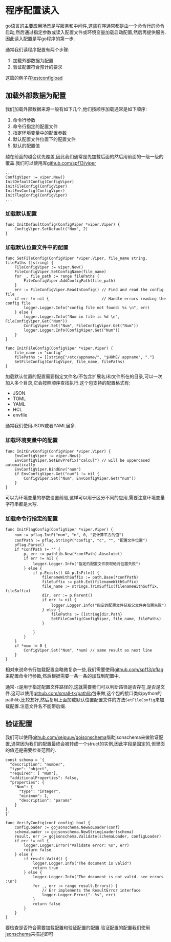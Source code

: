 # 程序配置读入

go语言的主要应用场景是写服务和中间件,这些程序通常都是由一个命令行的命令启动,然后通过指定参数或读入配置文件或环境变量加载启动配置,然后再提供服务.因此读入配置是写go程序的第一步.

通常我们读程序配置有两个步骤:

1. 加载外部数据为配置
2. 验证配置符合预计的要求

这篇的例子在[testconfigload]()

## 加载外部数据为配置

我们加载外部数据来源一般有如下几个,他们按顺序加载通常是如下顺序:

1. 命令行参数
2. 命令行指定的配置文件
3. 指定环境变量中的配置参数
4. 默认配置文件位置下的配置文件
5. 默认的配置值

越在前面的越会优先覆盖,因此我们通常是先加载后面的然后用前面的一级一级的覆盖.我们可以使用库[github.com/spf13/viper](https://github.com/spf13/viper)

```golang
...
ConfigViper := viper.New()
InitDefaultConfig(ConfigViper)
InitFileConfig(ConfigViper)
InitEnvConfig(ConfigViper)
InitFlagConfig(ConfigViper)
...
```

### 加载默认配置

```golang
func InitDefaultConfig(ConfigViper *viper.Viper) {
	ConfigViper.SetDefault("Num", 2)
}
```

### 加载默认位置文件中的配置

```golang
func SetFileConfig(ConfigViper *viper.Viper, file_name string, filePaths []string) {
	FileConfigViper := viper.New()
	FileConfigViper.SetConfigName(file_name)
	for _, file_path := range filePaths {
		FileConfigViper.AddConfigPath(file_path)
	}
	err := FileConfigViper.ReadInConfig() // Find and read the config file
	if err != nil {                       // Handle errors reading the config file
		logger.Logger.Info("config file not found: %s \n", err)
	} else {
		logger.Logger.Info("Num in file is %d \n", FileConfigViper.Get("Num"))
		ConfigViper.Set("Num", FileConfigViper.Get("Num"))
		logger.Logger.Info(ConfigViper.Get("Num"))
	}
}

func InitFileConfig(ConfigViper *viper.Viper) {
	file_name := "config"
	filePaths := []string{"/etc/appname/", "$HOME/.appname", "."}
	SetFileConfig(ConfigViper, file_name, filePaths)
}
```

加载默认位置的配置需要指定文件名(不包含扩展名)和文件所在的目录,可以一次加入多个目录,它会按照顺序查找执行.这个包支持的配置格式有:

+  JSON
+  TOML
+  YAML
+  HCL
+  envfile

通常我们使用JSON或者YAML居多.

### 加载环境变量中的配置

```golang
func InitEnvConfig(ConfigViper *viper.Viper) {
	EnvConfigViper := viper.New()
	EnvConfigViper.SetEnvPrefix("calcul") // will be uppercased automatically
	EnvConfigViper.BindEnv("num")
	if EnvConfigViper.Get("num") != nil {
		ConfigViper.Set("Num", EnvConfigViper.Get("num"))
	}
}
```
可以为环境变量的参数设置前缀,这样可以用于区分不同的应用,需要注意环境变量字符串都是大写.


### 加载命令行指定的配置 

```golang
func InitFlagConfig(ConfigViper *viper.Viper) {
	num := pflag.IntP("num", "n", 0, "要计算平方的值")
	confPath := pflag.StringP("config", "c", "", "配置文件位置")
	pflag.Parse()
	if *confPath != "" {
		p, err := pathlib.New(*confPath).Absolute()
		if err != nil {
			logger.Logger.Info("指定的配置文件获取绝对位置失败")
		} else {
			if p.Exists() && p.IsFile() {
				filenameWithSuffix := path.Base(*confPath)
				fileSuffix := path.Ext(filenameWithSuffix)
				file_name := strings.TrimSuffix(filenameWithSuffix, fileSuffix)
				dir, err := p.Parent()
				if err != nil {
					logger.Logger.Info("指定的配置文件获取父文件夹位置失败")
				} else {
					filePaths := []string{dir.Path}
					SetFileConfig(ConfigViper, file_name, filePaths)
				}

			}
		}
	}
	if *num != 0 {
		ConfigViper.Set("Num", *num) // same result as next line
	}
}
```

相对来说命令行加载配置会略微复杂一些,我们需要使用[github.com/spf13/pflag](https://github.com/spf13/pflag)来配置命令行参数,然后根据需要一条一条的加载到配置中.

通常`-c`是用于指定配置文件路径的,这就需要我们可以判断路径是否存在,是否是文件.这可以使用[github.com/small-tk/pathlib](https://github.com/small-tk/pathlib)包来做,这个包的接口类似python的pathlib,比较友好,然后复用上面加载默认位置配置文件的方法`SetFileConfig`来加载配置.注意文件名不能带后缀.

## 验证配置

我们可以使用[github.com/xeipuuv/gojsonschema](https://github.com/xeipuuv/gojsonschema)借助jsonschema来做验证配置,通常因为我们的配置最终会被转成一个struct的实例,因此字段是固定的,但里面的值还是需要检查范围的.

```golang
const schema = `{
  "description": "number",
  "type": "object",
  "required": [ "Num"],
  "additionalProperties": false,
  "properties": {
    "Num": {
	  "type": "integer",
	  "minimum": 1,
      "description": "params"
	}
}
}`

func VerifyConfig(conf config) bool {
	configLoader := gojsonschema.NewGoLoader(conf)
	schemaLoader := gojsonschema.NewStringLoader(schema)
	result, err := gojsonschema.Validate(schemaLoader, configLoader)
	if err != nil {
		logger.Logger.Error("Validate error: %s", err)
		return false
	} else {
		if result.Valid() {
			logger.Logger.Info("The document is valid")
			return true
		} else {
			logger.Logger.Info("The document is not valid. see errors :\n")
			for _, err := range result.Errors() {
				// Err implements the ResultError interface
				logger.Logger.Error("- %s", err)
			}
			return false
		}
	}
}
```
要检查是否符合需要加载配置和验证配置的配置.验证配置的配置我们使用[jsonschema](http://json-schema.org/)来描述即可

